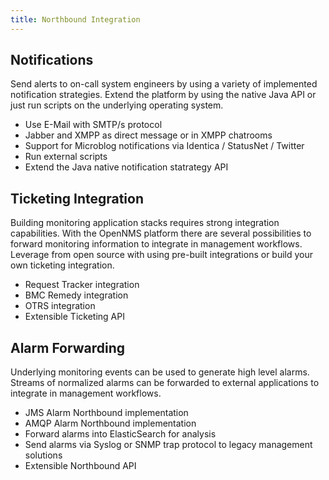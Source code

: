 ```yaml
---
title: Northbound Integration
---
```


## Notifications

Send alerts to on-call system engineers by using a variety of implemented notification strategies.
Extend the platform by using the native Java API or just run scripts on the underlying operating system.

* Use E-Mail with SMTP/s protocol
* Jabber and XMPP as direct message or in XMPP chatrooms
* Support for Microblog notifications via Identica / StatusNet / Twitter
* Run external scripts
* Extend the Java native notification statrategy API

## Ticketing Integration

Building monitoring application stacks requires strong integration capabilities.
With the OpenNMS platform there are several possibilities to forward monitoring information to integrate in management workflows.
Leverage from open source with using pre-built integrations or build your own ticketing integration.

* Request Tracker integration
* BMC Remedy integration
* OTRS integration
* Extensible Ticketing API

## Alarm Forwarding

Underlying monitoring events can be used to generate high level alarms.
Streams of normalized alarms can be forwarded to external applications to integrate in management workflows.

* JMS Alarm Northbound implementation
* AMQP Alarm Northbound implementation
* Forward alarms into ElasticSearch for analysis
* Send alarms via Syslog or SNMP trap protocol to legacy management solutions
* Extensible Northbound API

